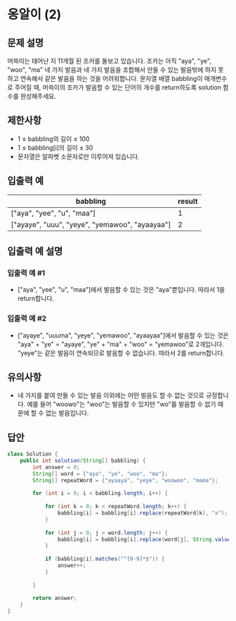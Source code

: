 # 옹알이 (2)
## 문제 설명
머쓱이는 태어난 지 11개월 된 조카를 돌보고 있습니다. 조카는 아직 "aya", "ye", "woo", "ma" 네 가지 발음과 네 가지 발음을 조합해서 만들 수 있는 발음밖에 하지 못하고 연속해서 같은 발음을 하는 것을 어려워합니다. 문자열 배열 babbling이 매개변수로 주어질 때, 머쓱이의 조카가 발음할 수 있는 단어의 개수를 return하도록 solution 함수를 완성해주세요.

## 제한사항
- 1 ≤ babbling의 길이 ≤ 100
- 1 ≤ babbling[i]의 길이 ≤ 30
- 문자열은 알파벳 소문자로만 이루어져 있습니다.
## 입출력 예
|babbling|result|
|---|---|
|["aya", "yee", "u", "maa"]|1|
|["ayaye", "uuu", "yeye", "yemawoo", "ayaayaa"]|2|

## 입출력 예 설명
### 입출력 예 #1

- ["aya", "yee", "u", "maa"]에서 발음할 수 있는 것은 "aya"뿐입니다. 따라서 1을 return합니다.
### 입출력 예 #2

- ["ayaye", "uuuma", "yeye", "yemawoo", "ayaayaa"]에서 발음할 수 있는 것은 "aya" + "ye" = "ayaye", "ye" + "ma" + "woo" = "yemawoo"로 2개입니다. "yeye"는 같은 발음이 연속되므로 발음할 수 없습니다. 따라서 2를 return합니다.
## 유의사항
- 네 가지를 붙여 만들 수 있는 발음 이외에는 어떤 발음도 할 수 없는 것으로 규정합니다. 예를 들어 "woowo"는 "woo"는 발음할 수 있지만 "wo"를 발음할 수 없기 때문에 할 수 없는 발음입니다.

## 답안
```java
class Solution {
    public int solution(String[] babbling) {
        int answer = 0;
        String[] word = {"aya", "ye", "woo", "ma"};
        String[] repeatWord = {"ayaaya", "yeye", "woowoo", "mama"};
        
        for (int i = 0; i < babbling.length; i++) {
        
            for (int k = 0; k < repeatWord.length; k++) {
                babbling[i] = babbling[i].replace(repeatWord[k], "x");
            }
            
            for (int j = 0; j < word.length; j++) {
                babbling[i] = babbling[i].replace(word[j], String.valueOf(i));
            }
            
            if (babbling[i].matches("^[0-9]*$")) {
                answer++;
            }
            
        }
        
        return answer;
    }
}
```
